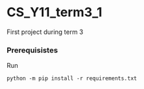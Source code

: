# CS_Y11_term3_1
First project during term 3

### Prerequisistes
Run 
```commandline
python -m pip install -r requirements.txt
```
